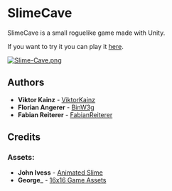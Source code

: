 # SlimeCave

SlimeCave is a small roguelike game made with Unity.

If you want to try it you can play it [here](https://viktorkainz.github.io/SlimeCave/).

[![Slime-Cave.png](https://i.postimg.cc/9Xq9ST0t/Slime-Cave.png)](https://postimg.cc/mhBh1PQt)

## Authors
- **Viktor Kainz** - [ViktorKainz](https://github.com/ViktorKainz)
- **Florian Angerer** - [BinW3g](https://github.com/BinW3g)
- **Fabian Reiterer** - [FabianReiterer](https://github.com/FabianReiterer)

## Credits
### Assets:
- **John Ivess** - [Animated Slime](https://ivess.itch.io/slime-animations-pack)
- **George_** - [16x16 Game Assets](https://opengameart.org/content/16x16-game-assets)
